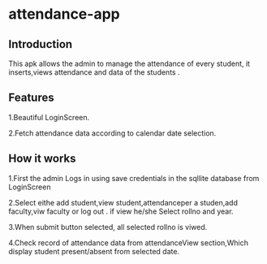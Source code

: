 # attendance-app

## Introduction


This apk allows the admin to manage the  attendance of every student, it inserts,views attendance and data of the students .


## Features



1.Beautiful LoginScreen.

2.Fetch attendance data according to calendar date selection.


## How it works


1.First the admin Logs in using save credentials in the sqllite database from LoginScreen 

2.Select eithe add student,view student,attendanceper a studen,add faculty,viw faculty or log out .
if view he/she Select rollno and year.

3.When submit button selected, all selected rollno is viwed.

4.Check record of attendance data from attendanceView section,Which display student present/absent from selected date.
